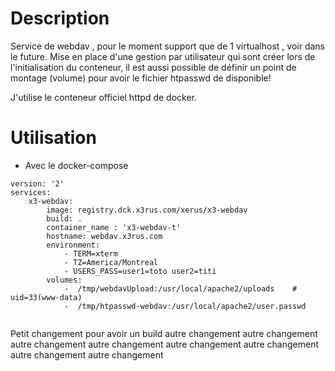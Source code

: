 
# Description

Service de webdav , pour le moment support que de 1 virtualhost , voir dans le future.
Mise en place d'une gestion par utilisateur qui sont créer lors de l'initialisation du conteneur, il est aussi possible de définir un point de montage (volume) pour avoir le fichier htpasswd de disponible! 

J'utilise le conteneur officiel httpd de docker.

# Utilisation

* Avec le docker-compose 

```
version: '2'
services:
    x3-webdav:
        image: registry.dck.x3rus.com/xerus/x3-webdav
        build: .
        container_name : 'x3-webdav-t'
        hostname: webdav.x3rus.com
        environment:
            - TERM=xterm
            - TZ=America/Montreal
            - USERS_PASS=user1=toto user2=titi
        volumes:
            -  /tmp/webdavUpload:/usr/local/apache2/uploads    # uid=33(www-data)
            -  /tmp/htpasswd-webdav:/usr/local/apache2/user.passwd
 
```

Petit changement pour avoir un build
autre changement 
autre changement 
autre changement 
autre changement 
autre changement 
autre changement 
autre changement 
autre changement 
